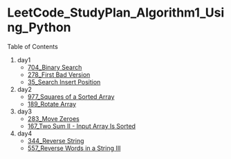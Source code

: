 # LeetCode_StudyPlan_Algorithm1_Using_Python

<!-- TABLE OF CONTENTS -->
  <summary>Table of Contents</summary>
  <ol>
    <li>
      day1
      <ul>
        <li><a href="https://leetcode.com/problems/binary-search/?envType=study-plan&id=algorithm-i">704_Binary Search</a></li>
        <li><a href="https://leetcode.com/problems/first-bad-version/?envType=study-plan&id=algorithm-i">278_First Bad Version</a></li>
        <li><a href="https://leetcode.com/problems/search-insert-position/?envType=study-plan&id=algorithm-i">35_Search Insert Position</a></li>
      </ul>
    </li>
    <li>
      day2
      <ul>
        <li><a href="https://leetcode.com/problems/squares-of-a-sorted-array/?envType=study-plan&id=algorithm-i">977_Squares of a Sorted Array</a></li>
        <li><a href="https://leetcode.com/problems/rotate-array/?envType=study-plan&id=algorithm-i">189_Rotate Array</a></li>
      </ul>
    </li>
    <li>
      day3
      <ul>
        <li><a href="https://leetcode.com/problems/move-zeroes/?envType=study-plan&id=algorithm-i">283_Move Zeroes</a></li>
        <li><a href="https://leetcode.com/problems/two-sum-ii-input-array-is-sorted/?envType=study-plan&id=algorithm-i">167_Two Sum II - Input Array Is Sorted</a></li>
      </ul>
    </li>
    <li>
      day4
      <ul>
        <li><a href="https://leetcode.com/problems/reverse-string/?envType=study-plan&id=algorithm-i">344_Reverse String</a></li>
        <li><a href="https://leetcode.com/problems/reverse-words-in-a-string-iii/?envType=study-plan&id=algorithm-i">557_Reverse Words in a String III</a></li>
      </ul>
    </li>
  </ol>
